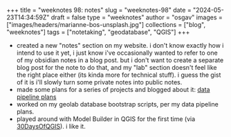 
+++
title = "weeknotes 98: notes"
slug = "weeknotes-98"
date = "2024-05-23T14:34:59Z"
draft = false
type = "weeknotes"
author = "osgav"
images = ["images/headers/marianne-bos-unsplash.jpg"]
collections = ["blog", "weeknotes"]
tags = ["notetaking", "geodatabase", "QGIS"]
+++

- created a new "notes" section on my website. i don't know exactly how i intend to use it yet, i just know i've occasionally wanted to refer to one of my obsidian notes in a blog post. but i don't want to create a separate blog post for the note to do that, and my "lab" section doesn't feel like the right place either (its kinda more for technical stuff). i guess the gist of it is i'll slowly turn some private notes into public notes.
- made some plans for a series of projects and blogged about it: [data pipeline plans](/blog/data-pipeline-plans.html)
- worked on my geolab database bootstrap scripts, per my data pipeline plans.
- played around with Model Builder in QGIS for the first time (via [30DaysOfQGIS](https://spatialthoughts.com/2024/05/13/30daysofqgis/)). i like it.

<!--more-->
